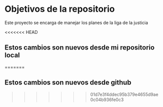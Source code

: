 # Objetivos de la repositorio

Este proyecto se encarga de manejar los planes de la liga de la justicia


<<<<<<< HEAD
## Estos cambios son nuevos desde mi repositorio local
=======
## Estos cambios son nuevos desde github
>>>>>>> 01d7e3f4ddec95b379e4655d9ae0c04b936fe0c3
